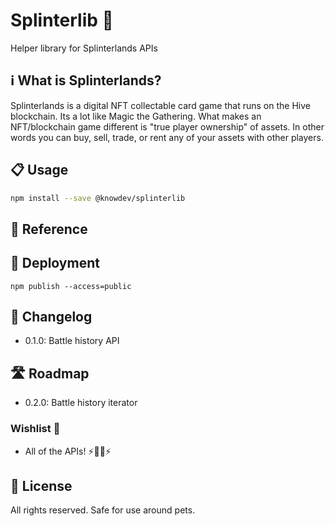 # Splinterlib 🔮

Helper library for Splinterlands APIs

## ℹ️ What is Splinterlands?

Splinterlands is a digital NFT collectable card game that runs on the Hive blockchain.
Its a lot like Magic the Gathering.
What makes an NFT/blockchain game different is "true player ownership" of assets.
In other words you can buy, sell, trade, or rent any of your assets with other players.

## 📋 Usage

``` bash
npm install --save @knowdev/splinterlib
```

## 📖 Reference

## 🚀 Deployment

`npm publish --access=public`

## 📝 Changelog

* 0.1.0: Battle history API

## 🛣 Roadmap

* 0.2.0: Battle history iterator

### Wishlist 🌠

* All of the APIs! ⚡️🧙‍♂️⚡️

## 📜 License

All rights reserved. Safe for use around pets.
